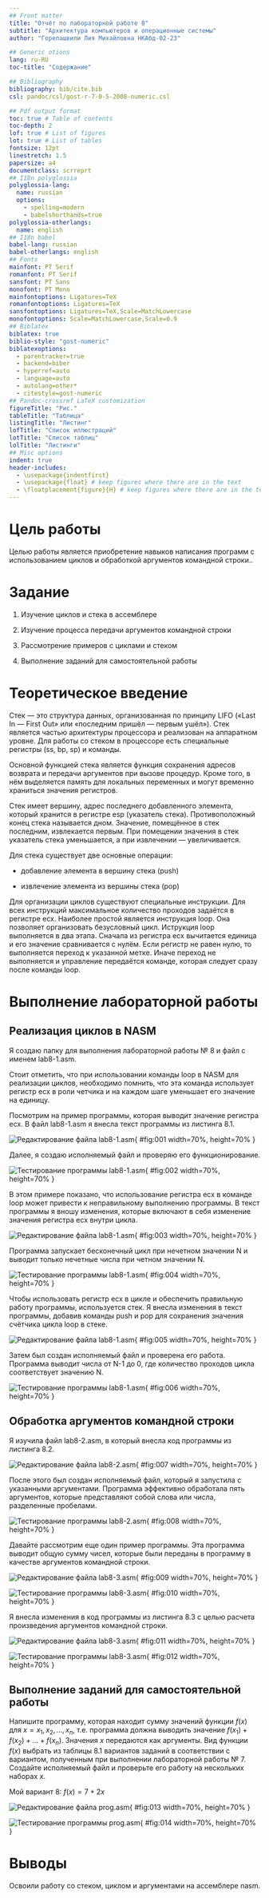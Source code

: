 ```yaml
---
## Front matter
title: "Отчёт по лабораторной работе 8"
subtitle: "Архитектура компьютеров и операционные системы"
author: "Горелашвили Лия Михайловна НКАбд-02-23"

## Generic otions
lang: ru-RU
toc-title: "Содержание"

## Bibliography
bibliography: bib/cite.bib
csl: pandoc/csl/gost-r-7-0-5-2008-numeric.csl

## Pdf output format
toc: true # Table of contents
toc-depth: 2
lof: true # List of figures
lot: true # List of tables
fontsize: 12pt
linestretch: 1.5
papersize: a4
documentclass: scrreprt
## I18n polyglossia
polyglossia-lang:
  name: russian
  options:
	- spelling=modern
	- babelshorthands=true
polyglossia-otherlangs:
  name: english
## I18n babel
babel-lang: russian
babel-otherlangs: english
## Fonts
mainfont: PT Serif
romanfont: PT Serif
sansfont: PT Sans
monofont: PT Mono
mainfontoptions: Ligatures=TeX
romanfontoptions: Ligatures=TeX
sansfontoptions: Ligatures=TeX,Scale=MatchLowercase
monofontoptions: Scale=MatchLowercase,Scale=0.9
## Biblatex
biblatex: true
biblio-style: "gost-numeric"
biblatexoptions:
  - parentracker=true
  - backend=biber
  - hyperref=auto
  - language=auto
  - autolang=other*
  - citestyle=gost-numeric
## Pandoc-crossref LaTeX customization
figureTitle: "Рис."
tableTitle: "Таблица"
listingTitle: "Листинг"
lofTitle: "Список иллюстраций"
lotTitle: "Список таблиц"
lolTitle: "Листинги"
## Misc options
indent: true
header-includes:
  - \usepackage{indentfirst}
  - \usepackage{float} # keep figures where there are in the text
  - \floatplacement{figure}{H} # keep figures where there are in the text
---
```


# Цель работы

Целью работы является приобретение навыков написания программ с использованием циклов и обработкой аргументов командной строки..

# Задание

1. Изучение циклов и стека в ассемблере

2. Изучение процесса передачи аргументов командной строки

3. Рассмотрение примеров с циклами и стеком

4. Выполнение заданий для самостоятельной работы

# Теоретическое введение

Стек — это структура данных, организованная по принципу LIFO («Last In — First Out»
или «последним пришёл — первым ушёл»). Стек является частью архитектуры процессора и
реализован на аппаратном уровне. Для работы со стеком в процессоре есть специальные
регистры (ss, bp, sp) и команды.

Основной функцией стека является функция сохранения адресов возврата и передачи
аргументов при вызове процедур. Кроме того, в нём выделяется память для локальных
переменных и могут временно храниться значения регистров.

Стек имеет вершину, адрес последнего добавленного элемента, который хранится в регистре esp (указатель стека). Противоположный конец стека называется дном. Значение,
помещённое в стек последним, извлекается первым. При помещении значения в стек указатель стека уменьшается, а при извлечении — увеличивается.

Для стека существует две основные операции:

- добавление элемента в вершину стека (push)

- извлечение элемента из вершины стека (pop)

Для организации циклов существуют специальные инструкции. Для всех инструкций
максимальное количество проходов задаётся в регистре ecx. 
Наиболее простой является инструкция loop. Она позволяет организовать безусловный цикл.
Иструкция loop выполняется в два этапа. Сначала из регистра ecx вычитается единица и
его значение сравнивается с нулём. Если регистр не равен нулю, то выполняется переход к
указанной метке. Иначе переход не выполняется и управление передаётся команде, которая
следует сразу после команды loop.

# Выполнение лабораторной работы

## Реализация циклов в NASM

Я создаю папку для выполнения лабораторной работы № 8 и файл с именем lab8-1.asm. 

Стоит отметить, что при использовании команды loop в NASM для реализации 
циклов, необходимо помнить, что эта команда использует регистр ecx в роли 
четчика и на каждом шаге уменьшает его значение на единицу.

Посмотрим на пример программы, которая выводит значение регистра ecx. 
В файл lab8-1.asm я внесла текст программы из листинга 8.1.

![Редактирование файла lab8-1.asm](image/01.png){ #fig:001 width=70%, height=70% }

Далее, я создаю исполняемый файл и проверяю его функционирование.

![Тестирование программы lab8-1.asm](image/02.png){ #fig:002 width=70%, height=70% }

В этом примере показано, что использование регистра ecx в команде loop 
может привести к неправильному выполнению программы. 
В текст программы я вношу изменения, которые включают в себя изменение 
значения регистра ecx внутри цикла.

![Редактирование файла lab8-1.asm](image/03.png){ #fig:003 width=70%, height=70% }

Программа запускает бесконечный цикл при нечетном значении N и 
выводит только нечетные числа при четном значении N.

![Тестирование программы lab8-1.asm](image/04.png){ #fig:004 width=70%, height=70% }

Чтобы использовать регистр ecx в цикле и обеспечить правильную работу программы, 
используется стек. Я внесла изменения в текст программы, добавив команды push и 
pop для сохранения значения счётчика цикла loop в стеке.

![Редактирование файла lab8-1.asm](image/05.png){ #fig:005 width=70%, height=70% }

Затем был создан исполняемый файл и проверена его работа. 
Программа выводит числа от N-1 до 0, где количество проходов цикла 
соответствует значению N.

![Тестирование программы lab8-1.asm](image/06.png){ #fig:006 width=70%, height=70% }

## Обработка аргументов командной строки

Я изучила файл lab8-2.asm, в который внесла код программы из листинга 8.2.

![Редактирование файла lab8-2.asm](image/07.png){ #fig:007 width=70%, height=70% }

После этого был создан исполняемый файл, который я запустила с указанными 
аргументами. Программа эффективно обработала пять аргументов, 
которые представляют собой слова или числа, разделенные пробелами.

![Тестирование программы lab8-2.asm](image/08.png){ #fig:008 width=70%, height=70% }

Давайте рассмотрим еще один пример программы. Эта программа выводит общую 
сумму чисел, которые были переданы в программу в качестве аргументов 
командной строки.

![Редактирование файла lab8-3.asm](image/09.png){ #fig:009 width=70%, height=70% }

![Тестирование программы lab8-3.asm](image/10.png){ #fig:010 width=70%, height=70% }

Я внесла изменения в код программы из листинга 8.3 с целью расчета произведения аргументов командной строки.

![Редактирование файла lab8-3.asm](image/11.png){ #fig:011 width=70%, height=70% }

![Тестирование программы lab8-3.asm](image/12.png){ #fig:012 width=70%, height=70% }

## Выполнение заданий для самостоятельной работы

Напишите программу, которая находит сумму значений функции 
$f(x)$ для $x = x_1, x_2, ..., x_n$, т.е. программа должна выводить значение 
$f(x_1) + f(x_2)+ ... +f(x_n)$. 
Значения $x$ передаются как аргументы. 
Вид функции $f(x)$ выбрать из таблицы 8.1 вариантов заданий в соответствии с вариантом, 
полученным при выполнении лабораторной работы № 7. 
Создайте исполняемый файл и проверьте его работу на нескольких наборах $x$.

Мой вариант 8: $f(x) = 7 + 2x$ 

![Редактирование файла prog.asm](image/13.png){ #fig:013 width=70%, height=70% }

![Тестирование программы prog.asm](image/14.png){ #fig:014 width=70%, height=70% }

# Выводы

Освоили работу со стеком, циклом и аргументами на ассемблере nasm.
